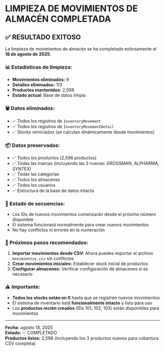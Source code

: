 # LIMPIEZA DE MOVIMIENTOS DE ALMACÉN COMPLETADA

## ✅ RESULTADO EXITOSO

La limpieza de movimientos de almacén se ha completado exitosamente el **18 de agosto de 2025**.

### 📊 Estadísticas de limpieza:
- **Movimientos eliminados:** 9
- **Detalles eliminados:** 113
- **Productos mantenidos:** 2,598
- **Estado actual:** Base de datos limpia

### 🗑️ Datos eliminados:
- ✅ Todos los registros de `InventoryMovement`
- ✅ Todos los registros de `InventoryMovementDetail`
- ✅ Stocks reiniciados (se calculan dinámicamente desde movimientos)

### 📦 Datos preservados:
- ✅ Todos los productos (2,598 productos)
- ✅ Todas las marcas (incluyendo las 3 nuevas: GROSSMAN, ALPHARMA, SYNTEX)
- ✅ Todas las categorías
- ✅ Todos los almacenes
- ✅ Todos los usuarios
- ✅ Estructura de la base de datos intacta

### 🔄 Estado de secuencias:
- Los IDs de nuevos movimientos comenzarán desde el próximo número disponible
- El sistema funcionará normalmente para crear nuevos movimientos
- No hay conflictos ni errores en la numeración

### 🎯 Próximos pasos recomendados:
1. **Importar movimientos desde CSV:** Ahora puedes importar el archivo `movimientos.csv` sin conflictos
2. **Crear movimientos iniciales:** Establecer stock inicial de productos
3. **Configurar almacenes:** Verificar configuración de almacenes si es necesario

### ⚠️ Importante:
- **Todos los stocks están en 0** hasta que se registren nuevos movimientos
- El sistema de inventario está **funcionalmente intacto** y listo para uso
- Los **productos recién creados** (IDs 101, 102, 103) están disponibles para movimientos

---
**Fecha:** agosto 18, 2025  
**Estado:** ✅ COMPLETADO  
**Productos listos:** 2,598 (incluyendo los 3 productos nuevos para cobertura CSV completa)
